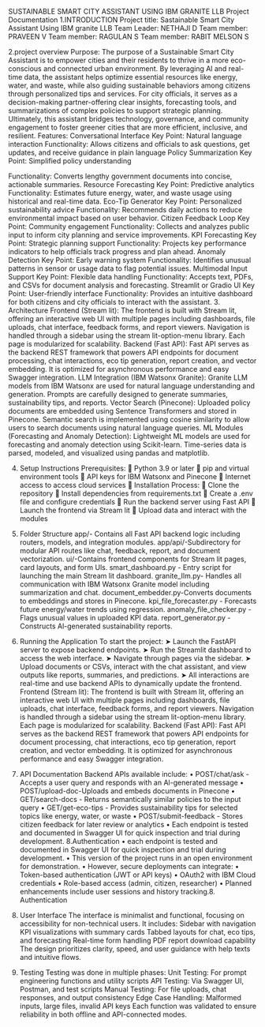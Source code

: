 SUSTAINABLE SMART CITY ASSISTANT USING IBM GRANITE   LLB
                                       Project Documentation
1.INTRODUCTION 
Project title: Sastainable Smart City Assistant Using IBM granite LLB
Team Leader: NETHAJI D
Team member: PRAVEEN V 
Team member: RAGULAN S
Team member: RABIT MELSON S

2.project overview
Purpose:
               The purpose of a Sustainable Smart City Assistant is to empower cities and their residents to thrive in a more eco-conscious and connected urban environment. By leveraging Al and real-time data, the assistant helps optimize essential resources like energy, water, and waste, while also guiding sustainable behaviors among citizens through personalized tips and services. For city officials, it serves as a decision-making partner-offering clear insights, forecasting tools, and summarizations of complex policies to support strategic planning. Ultimately, this assistant bridges technology, governance, and community engagement to foster greener cities that are more efficient, inclusive, and resilient.
Features:
Conversational Interface
  Key Point: Natural language interaction
Functionality: Allows citizens and officials to ask questions, get updates, and receive guidance in plain language
Policy Summarization
Key Point: Simplified policy understanding

Functionality: Converts lengthy government documents into concise, actionable summaries.
Resource Forecasting
Key Point: Predictive analytics
Functionality: Estimates future energy, water, and waste usage using historical and real-time data.
Eco-Tip Generator
Key Point: Personalized sustainability advice
Functionality: Recommends daily actions to reduce environmental impact based on user behavior.
Citizen Feedback Loop
Key Point: Community engagement
Functionality: Collects and analyzes public input to inform city planning and service improvements.
KPI Forecasting
Key Point: Strategic planning support
Functionality: Projects key performance indicators to help officials track progress and plan ahead.
Anomaly Detection
Key Point: Early warning system
Functionality: Identifies unusual patterns in sensor or usage data to flag potential issues.
Multimodal Input Support
Key Point: Flexible data handling
Functionality: Accepts text, PDFs, and CSVs for document analysis and forecasting.
Streamlit or Gradio Ul
Key Point: User-friendly interface
Functionality: Provides an intuitive dashboard for both citizens and city officials to interact with the assistant.
3. Architecture
Frontend (Stream lit):
   The frontend is built with Stream lit, offering an interactive web Ul with multiple pages including dashboards, file uploads, chat interface, feedback forms, and report viewers. Navigation is handled through a sidebar using the stream lit-option-menu library. Each page is modularized for scalability.
Backend (Fast API):
Fast API serves as the backend REST framework that powers API endpoints for document processing, chat interactions, eco tip generation, report creation, and vector embedding. It is optimized for asynchronous performance and easy Swagger integration.
LLM Integration (IBM Watsonx Granite):
Granite LLM models from IBM Watsonx are used for natural language understanding and generation. Prompts are carefully designed to generate summaries, sustainability tips, and reports.
Vector Search (Pinecone):
Uploaded policy documents are embedded using Sentence Transformers and stored in Pinecone. Semantic search is implemented using cosine similarity to allow users to search documents using natural language queries.
ML Modules (Forecasting and Anomaly Detection):
Lightweight ML models are used for forecasting and anomaly detection using Scikit-learn. Time-series data is parsed, modeled, and visualized using pandas and matplotlib.

4. Setup Instructions
Prerequisites:
	Python 3.9 or later
	pip and virtual environment tools
	API keys for IBM Watsonx and Pinecone
	Internet access to access cloud services
	Installation Process:
	Clone the repository
	Install dependencies from requirements.txt
	Create a .env file and configure credentials
	Run the backend server using Fast API
	Launch the frontend via Stream lit
	Upload data and interact with the modules
5. Folder Structure
 	app/- Contains all Fast API backend logic including routers, models, and integration modules.
 	app/api/-Subdirectory for modular API routes like chat, feedback, report, and document vectorization.
 	ui/-Contains frontend components for Stream lit pages, card layouts, and
            form Uls.
 	smart_dashboard.py - Entry script for launching the main Stream lit
           dashboard.
 	granite_Ilm.py- Handles all communication with IBM Watsonx Granite model including summarization and chat.
 	document_embedder.py-Converts documents to embeddings and stores in Pinecone.
 	kpi_file_forecaster.py - Forecasts future energy/water trends using regression.
 	anomaly_file_checker.py - Flags unusual values in uploaded KPI data.
 	report_generator.py - Constructs Al-generated sustainability reports.

6. Running the Application
To start the project:
➤ Launch the FastAPI server to expose backend endpoints.
➤ Run the Streamlit dashboard to access the web interface.
➤ Navigate through pages via the sidebar.
➤ Upload documents or CSVs, interact with the chat assistant, and view outputs like reports, summaries, and predictions.
➤ All interactions are real-time and use backend APIs to dynamically update the frontend.
Frontend (Stream lit):
The frontend is built with Stream lit, offering an interactive web Ul with multiple pages including dashboards, file uploads, chat interface, feedback forms, and report viewers. Navigation is handled through a sidebar using the stream lit-option-menu library. Each page is modularized for scalability.
Backend (Fast API):
Fast API serves as the backend REST framework that powers API endpoints for document processing, chat interactions, eco tip generation, report creation, and vector embedding. It is optimized for asynchronous performance and easy Swagger integration.
7. API Documentation
Backend APIs available include:
•	POST/chat/ask - Accepts a user query and responds with an Al-generated message
•	POST/upload-doc-Uploads and embeds documents in Pinecone
•	GET/search-docs - Returns semantically similar policies to the input query
•	GET/get-eco-tips - Provides sustainability tips for selected topics like energy, water, or waste
•	POST/submit-feedback - Stores citizen feedback for later review or analytics
•	Each endpoint is tested and documented in Swagger UI for quick inspection and trial during development.
8.Authentication
•	each endpoint is tested and documented in Swagger UI for quick inspection and trial during development.
•	This version of the project runs in an open environment for demonstration.
•	However, secure deployments can integrate:
•	Token-based authentication (JWT or API keys)
•	OAuth2 with IBM Cloud credentials
•	Role-based access (admin, citizen, researcher)
•	Planned enhancements include user sessions and history tracking.8. Authentication
9. User Interface
The interface is minimalist and functional, focusing on accessibility for non-technical users. It includes:
     Sidebar with navigation
     KPI visualizations with summary cards
     Tabbed layouts for chat, eco tips, and forecasting
     Real-time form handling
     PDF report download capability
 The design prioritizes clarity, speed, and user guidance with help texts and intuitive flows.
10. Testing
Testing was done in multiple phases:
Unit Testing: For prompt engineering functions and utility scripts
API Testing: Via Swagger UI, Postman, and test scripts
Manual Testing: For file uploads, chat responses, and output consistency
Edge Case Handling: Malformed inputs, large files, invalid API keys
Each function was validated to ensure reliability in both offline and API-connected modes.


